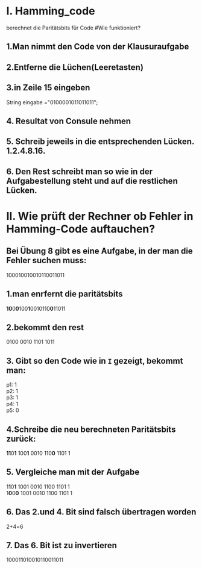 # I. Hamming_code
 berechnet die Paritätsbits für Code
#Wie funktioniert?
## 1.Man nimmt den Code von der Klausuraufgabe
## 2.Entferne die Lüchen(Leeretasten)
## 3.in Zeile 15 eingeben
String eingabe ="0100001011011011";
## 4. Resultat von Consule nehmen
## 5. Schreib jeweils in die entsprechenden Lücken. 1.2.4.8.16.
## 6. Den Rest schreibt man so wie in der Aufgabestellung steht und auf die restlichen Lücken.

# II. Wie prüft der Rechner ob Fehler in Hamming-Code auftauchen?
## Bei Übung 8 gibt es eine Aufgabe, in der man die Fehler suchen muss:
100010010010110011011
## 1.man enrfernt die paritätsbits
**10**0**0**100**1**0010110**0**11011
## 2.bekommt den rest
0100 0010 1101 1011
## 3. Gibt so den Code wie in ``I`` gezeigt, bekommt man:
p1: 1 <br />
p2: 1 <br />
p3: 1 <br />
p4: 1 <br />
p5: 0 <br />
## 4.Schreibe die neu berechneten Paritätsbits zurück:
**11**0**1** 100**1** 0010 110**0** 1101 1
## 5. Vergleiche man mit der Aufgabe
1**1**0**1** 1001 0010 1100 1101 1 <br />
1**0**0**0** 1001 0010 1100 1101 1
## 6. Das 2.und 4. Bit sind falsch übertragen worden
2+4=6
## 7. Das 6. Bit ist zu invertieren
10001**1**010010110011011
